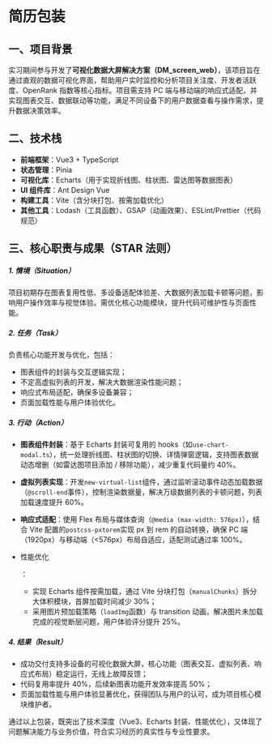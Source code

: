 # 简历包装

## **一、项目背景**

实习期间参与开发了**可视化数据大屏解决方案（DM_screen_web）**，该项目旨在通过直观的数据可视化界面，帮助用户实时监控和分析项目关注度、开发者活跃度、OpenRank 指数等核心指标。项目需支持 PC 端与移动端的响应式适配，并实现图表交互、数据联动等功能，满足不同设备下的用户数据查看与操作需求，提升数据决策效率。

## **二、技术栈**

- **前端框架**：Vue3 + TypeScript
- **状态管理**：Pinia
- **可视化库**：Echarts（用于实现折线图、柱状图、雷达图等数据图表）
- **UI 组件库**：Ant Design Vue
- **构建工具**：Vite（含分块打包、按需加载优化）
- **其他工具**：Lodash（工具函数）、GSAP（动画效果）、ESLint/Prettier（代码规范）

## **三、核心职责与成果（STAR 法则）**

##### **1. 情境（Situation）**

项目初期存在图表复用性低、多设备适配体验差、大数据列表加载卡顿等问题，影响用户操作效率与视觉体验。需优化核心功能模块，提升代码可维护性与页面性能。

##### **2. 任务（Task）**

负责核心功能开发与优化，包括：



- 图表组件的封装与交互逻辑实现；
- 不定高虚拟列表的开发，解决大数据渲染性能问题；
- 响应式布局适配，确保多设备兼容；
- 页面加载性能与用户体验优化。

##### **3. 行动（Action）**

- **图表组件封装**：基于 Echarts 封装可复用的 hooks（如`use-chart-modal.ts`），统一处理折线图、柱状图的切换、详情弹窗逻辑，支持图表数据动态增删（如雷达图项目添加 / 移除功能），减少重复代码量约 40%。

- **虚拟列表实现**：开发`new-virtual-list`组件，通过监听滚动事件动态加载数据（`@scroll-end`事件），控制渲染数据量，解决万级数据列表的卡顿问题，列表加载速度提升 60%。

- **响应式适配**：使用 Flex 布局与媒体查询（`@media (max-width: 576px)`），结合 Vite 配置的`postcss-pxtorem`实现 px 到 rem 的自动转换，确保 PC 端（1920px）与移动端（<576px）布局自适应，适配测试通过率 100%。

- 性能优化

  ：

  - 实现 Echarts 组件按需加载，通过 Vite 分块打包（`manualChunks`）拆分大体积模块，首屏加载时间减少 30%；
  - 采用图片预加载策略（`loadImg`函数）与 transition 动画，解决图片未加载完成的视觉断层问题，用户体验评分提升 25%。

##### **4. 结果（Result）**

- 成功交付支持多设备的可视化数据大屏，核心功能（图表交互、虚拟列表、响应式布局）稳定运行，无线上故障反馈；
- 代码复用率提升 40%，后续新图表功能开发效率提高 50%；
- 页面加载性能与用户体验显著优化，获得团队与用户的认可，成为项目核心模块维护者。

通过以上包装，既突出了技术深度（Vue3、Echarts 封装、性能优化），又体现了问题解决能力与业务价值，符合实习经历的真实性与专业性要求。